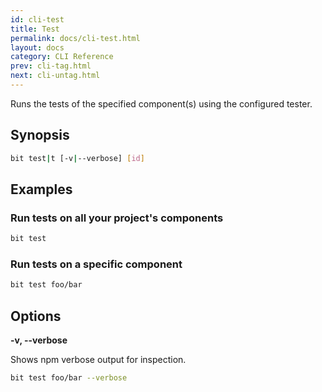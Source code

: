 ```yaml
---
id: cli-test
title: Test
permalink: docs/cli-test.html
layout: docs
category: CLI Reference
prev: cli-tag.html
next: cli-untag.html
---
```

Runs the tests of the specified component(s) using the configured tester.

## Synopsis

```bash
bit test|t [-v|--verbose] [id]
```

## Examples

### Run tests on all your project's components

```bash
bit test
```

### Run tests on a specific component

```bash
bit test foo/bar
```

## Options

**-v, --verbose**

Shows npm verbose output for inspection.

```bash
bit test foo/bar --verbose
```